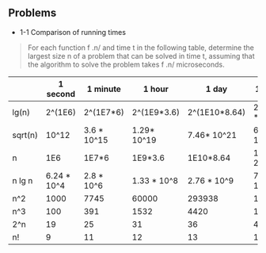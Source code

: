 ## Problems

- 1-1 Comparison of running times

> For each function f .n/ and time t in the following table, determine the largest size n of a problem that can be solved in time t, assuming that the algorithm to solve the problem takes f .n/ microseconds.

|         | 1 second | 1 minute | 1 hour | 1 day | 1 month | 1 year | 1 century |
|---------|----------|----------|--------|-------|---------|--------|-----------|
| lg(n)   | 2^(1E6)  | 2^(1E7*6)| 2^(1E9*3.6) |2^(1E10*8.64)|2^(1E12 * 2.59) |2^(1E13 * 3.15)        |  2^(1E15 * 3.15)          |
| sqrt(n) | 10^12     | 3.6 * 10^15         |  1.29* 10^19      |  7.46* 10^21     | 6.72* 10^24        |   9.95 * 10^26      |   9.96* 10^30         |
| n       | 1E6         | 1E7*6          |  1E9*3.6     |   1E10*8.64    | 1E12 * 2.59         |  1E13*3.15       |  1E15*3.15          |
| n lg n  | 6.24 * 10^4         |  2.8 * 10^6        |    1.33 * 10^8     | 2.76 * 10^9      | 7.16 * 10^10         |  7.98 * 10^11       | 6.86 * 10^13            |
| n^2     |   1000       |  7745        |  60000      |  293938     | 1609968         |  5615692      | 56156922          |
| n^3     |   100       |   391       |   1532     |  4420     |    13736     |   31593     |  146645          |
| 2^n     |    19      |    25      |      31  |  36     |   41      |  44      |   51        |
| n!      |     9     |    11      |    12    |   13    |  15       |  16      |    17       |
